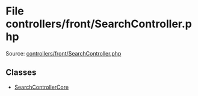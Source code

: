File controllers/front/SearchController.php
=========

Source: [controllers/front/SearchController.php](https://github.com/PrestaShop/PrestaShop/blob/1.5.6.3/controllers/front/SearchController.php)


Classes
-------

* [SearchControllerCore](class.SearchControllerCore.md)

